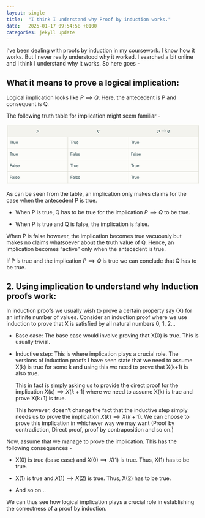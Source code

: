 ```yaml
---
layout: single
title:  "I think I understand why Proof by induction works."
date:   2025-01-17 09:54:58 +0100
categories: jekyll update
---
```


I’ve been dealing with proofs by induction in my coursework. I know how it works. But I never really understood why it worked. I searched a bit online and I think I understand why it works. So here goes -

## What it means to prove a logical implication:
  
Logical implication looks like $P \implies Q$. Here, the antecedent is P and consequent is Q.

The following truth table for implication might seem familiar -

<!-- | p | q | $p \implies q$ |
| -------- | -------- | -------- |
| True | True | True |
| **True** | **False** | **False** |
| False| True| True |
| False | False | True| -->

![Truth table of logical implication](/assets/images/posts/2025-01-17-Induction-proofs/implication-truth-table.png)

As can be seen from the table, an implication only makes claims for the case when the antecedent P is true.

- When P is true, Q has to be true for the implication $P \implies Q$ to be true.

- When P is true and Q is false, the implication is false.

When P is false however, the implication becomes true vacuously but makes no claims whatsoever about the truth value of Q. Hence, an implication becomes “active” only when the antecedent is true.

If P is true and the implication $P \implies Q$ is true we can conclude that Q has to be true.

## 2. Using implication to understand why Induction proofs work:
In induction proofs we usually wish to prove a certain property say (X) for an infinite number of values. Consider an induction proof where we use induction to prove that X is satisfied by all natural numbers 0, 1, 2…

- Base case:
The base case would involve proving that X(0) is true. This is usually trivial.

- Inductive step:
This is where implication plays a crucial role. The versions of induction proofs I have seen state that we need to assume X(k) is true for some k and using this we need to prove that X(k+1) is also true.

  This in fact is simply asking us to provide the direct proof for the implication $X(k) \implies X(k+1)$ where we need to assume X(k) is true and prove X(k+1) is true.

  This however, doesn’t change the fact that the inductive step simply needs us to prove the implication $X(k) \implies X(k+1)$. We can choose to prove this implication in whichever way we may want (Proof by contradiction, Direct proof, proof by contraposition and so on.)

Now, assume that we manage to prove the implication. This has the following consequences -

- X(0) is true (base case) and $X(0) \implies X(1)$ is true. Thus, X(1) has to be true.

- X(1) is true and $X(1) \implies X(2)$ is true. Thus, X(2) has to be true.

- And so on…

We can thus see how logical implication plays a crucial role in establishing the correctness of a proof by induction.